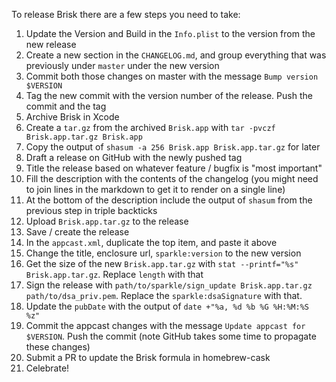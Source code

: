 To release Brisk there are a few steps you need to take:

1. Update the Version and Build in the `Info.plist` to the version from
   the new release
1. Create a new section in the `CHANGELOG.md`, and group everything that
   was previously under `master` under the new version
1. Commit both those changes on master with the message `Bump version
   $VERSION`
1. Tag the new commit with the version number of the release. Push the
   commit and the tag
1. Archive Brisk in Xcode
1. Create a `tar.gz` from the archived `Brisk.app` with `tar -pvczf
   Brisk.app.tar.gz Brisk.app`
1. Copy the output of `shasum -a 256 Brisk.app Brisk.app.tar.gz` for
   later
1. Draft a release on GitHub with the newly pushed tag
1. Title the release based on whatever feature / bugfix is "most
   important"
1. Fill the description with the contents of the changelog (you might
   need to join lines in the markdown to get it to render on a single
   line)
1. At the bottom of the description include the output of `shasum` from
   the previous step in triple backticks
1. Upload `Brisk.app.tar.gz` to the release
1. Save / create the release
1. In the `appcast.xml`, duplicate the top item, and paste it above
1. Change the title, enclosure url, `sparkle:version` to the new version
1. Get the size of the new `Brisk.app.tar.gz` with `stat --printf="%s"
   Brisk.app.tar.gz`. Replace `length` with that
1. Sign the release with `path/to/sparkle/sign_update Brisk.app.tar.gz
   path/to/dsa_priv.pem`. Replace the `sparkle:dsaSignature`
   with that.
1. Update the `pubDate` with the output of `date +"%a, %d %b %G %H:%M:%S
   %z"`
1. Commit the appcast changes with the message `Update appcast for
   $VERSION`. Push the commit (note GitHub takes some time to propagate
   these changes)
1. Submit a PR to update the Brisk formula in homebrew-cask
1. Celebrate!
